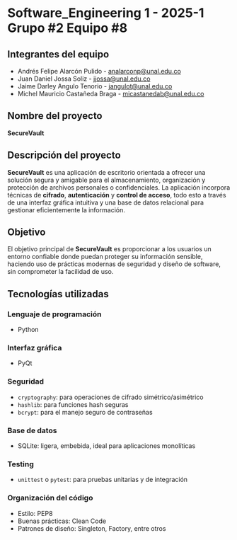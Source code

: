 # Software_Engineering 1 - 2025-1 Grupo #2 Equipo #8

## Integrantes del equipo

- Andrés Felipe Alarcón Pulido - analarconp@unal.edu.co
- Juan Daniel Jossa Soliz - jjossa@unal.edu.co
- Jaime Darley Angulo Tenorio - jangulot@unal.edu.co
- Michel Mauricio Castañeda Braga - micastanedab@unal.edu.co

## Nombre del proyecto  
**SecureVault**

## Descripción del proyecto  
**SecureVault** es una aplicación de escritorio orientada a ofrecer una solución segura y amigable para el almacenamiento, organización y protección de archivos personales o confidenciales. La aplicación incorpora técnicas de **cifrado**, **autenticación** y **control de acceso**, todo esto a través de una interfaz gráfica intuitiva y una base de datos relacional para gestionar eficientemente la información.

## Objetivo  
El objetivo principal de **SecureVault** es proporcionar a los usuarios un entorno confiable donde puedan proteger su información sensible, haciendo uso de prácticas modernas de seguridad y diseño de software, sin comprometer la facilidad de uso.

## Tecnologías utilizadas

### Lenguaje de programación
- Python

### Interfaz gráfica
- PyQt

### Seguridad
- `cryptography`: para operaciones de cifrado simétrico/asimétrico  
- `hashlib`: para funciones hash seguras  
- `bcrypt`: para el manejo seguro de contraseñas  

### Base de datos
- SQLite: ligera, embebida, ideal para aplicaciones monolíticas  

### Testing
- `unittest` o `pytest`: para pruebas unitarias y de integración  

### Organización del código
- Estilo: PEP8  
- Buenas prácticas: Clean Code  
- Patrones de diseño: Singleton, Factory, entre otros

